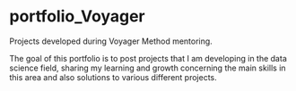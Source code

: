 # portfolio_Voyager
Projects developed during Voyager Method mentoring.

The goal of this portfolio is to post projects that I am developing in the data science field, sharing my learning and growth concerning the main skills in this area and also solutions to various different projects.
